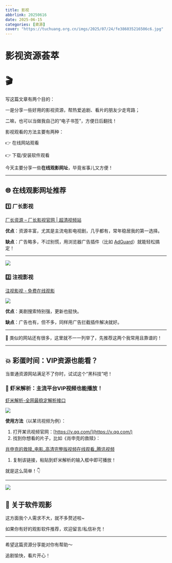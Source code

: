 ```yaml
---
title: 影视
abbrlink: 20250616
date: 2025-06-15
categories: [資源]
cover: "https://tuchuang.org.cn/imgs/2025/07/24/fe386035216506c6.jpg"
---
```

# 影视资源荟萃

# 🎬

写这篇文章有两个目的：

一是分享一些好用的影视资源，帮热爱追剧、看片的朋友少走弯路；

二嘛，也可以当做我自己的“电子书签”，方便日后翻找！

影视观看的方法主要有两种：

👉 在线网站观看

👉 下载/安装软件观看

今天主要分享一些**在线观影网址**，毕竟省事儿又方便！

---

## 🌐 在线观影网址推荐

### 1️⃣ 厂长影视

[厂长资源 – 厂长影视官网 | 超清视频站](https://www.czzy77.com/)

**优点**：资源丰富，尤其是主流电影电视剧，几乎都有，常年稳居我的第一选择。

**缺点**：广告略多，不过别慌，用浏览器广告插件（比如 [AdGuard](https://microsoftedge.microsoft.com/addons/detail/adguard-%E5%B9%BF%E5%91%8A%E6%8B%A6%E6%88%AA%E5%99%A8/pdffkfellgipmhklpdmokmckkkfcopbh?hl=zh-CN)）就能轻松搞定！

---

![](https://pic1.imgdb.cn/item/684fd08e58cb8da5c84f80b6.png)

### 2️⃣ 注视影视

[注视影视 - 免费在线观影](https://gaze.run/)

![](https://pic1.imgdb.cn/item/684fd0e458cb8da5c84f8302.png)

**优点**：美剧搜索特别强，更新也挺快。

**缺点**：广告也有，但不多，同样用广告拦截插件解决就好。

---

📌 类似的网站还有很多，这里就不一一列举了，先推荐这两个我常用且靠谱的！

---

## 💥 彩蛋时间：VIP资源也能看？

当普通资源网站满足不了你时，试试这个“黑科技”吧！

### 🦐 虾米解析：主流平台VIP视频也能播放！

[虾米解析-全网最稳定解析接口](https://jx.xmflv.com/?url=)

![](https://pic1.imgdb.cn/item/684fd10758cb8da5c84f83e6.png)

**使用方法**（以某讯视频为例）：

1. 打开某讯视频官网：[https://v.qq.com/](https://v.qq.com/)
2. 找到你想看的片子，比如《肖申克的救赎》：

[肖申克的救赎_电影_高清完整版视频在线观看_腾讯视频](https://v.qq.com/x/cover/1o29ui77e85grdr.html)

1. 复制该链接，粘贴到虾米解析的输入框中即可播放！

就是这么简单！👇

---

![](https://pic1.imgdb.cn/item/684fd19258cb8da5c84f87ab.png)

## 📱 关于软件观影

这方面我个人需求不大，就不多赘述啦~

如果你有好的观影软件推荐，欢迎留言/私信补充！

---

希望这篇资源分享能对你有帮助～

追剧愉快，看片开心！